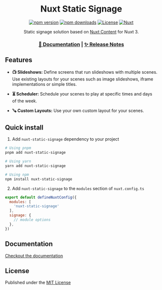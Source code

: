 <div align="center">

# Nuxt Static Signage

[![npm version][npm-version-src]][npm-version-href]
[![npm downloads][npm-downloads-src]][npm-downloads-href]
[![License][license-src]][license-href]
[![Nuxt][nuxt-src]][nuxt-href]


Static signage solution based on [Nuxt Content](https://nuxt.com/modules/content) for Nuxt 3.


<h3>

[📖 Documentation](/docs) | [✨ Release Notes](/CHANGELOG.md)

</h3>

</div>

## Features

- **📺 Slideshows:** Define screens that run slideshows with multiple scenes. Use existing layouts for your scenes such as image slideshows, iframe implementations or simple titles.

- **⏳ Scheduler:** Schedule your scenes to play at specific times and days of the week.

- **🪚 Custom Layouts:** Use your own custom layout for your scenes.

## Quick install

1. Add `nuxt-static-signage` dependency to your project

```bash
# Using pnpm
pnpm add nuxt-static-signage

# Using yarn
yarn add nuxt-static-signage

# Using npm
npm install nuxt-static-signage
```

2. Add `nuxt-static-signage` to the `modules` section of `nuxt.config.ts`

```js
export default defineNuxtConfig({
  modules: [
    'nuxt-static-signage'
  ],
  signage: {
    // module options
  },
})
```

## Documentation

[Checkout the documentation](/docs)

## License

Published under the [MIT License](./LICENSE)

<!-- Badges -->
[npm-version-src]: https://img.shields.io/npm/v/nuxt-static-signage/latest.svg?style=flat&colorA=18181B&colorB=28CF8D
[npm-version-href]: https://npmjs.com/package/@nuxtjs/color-mode

[npm-downloads-src]: https://img.shields.io/npm/dm/nuxt-static-signage.svg?style=flat&colorA=18181B&colorB=28CF8D
[npm-downloads-href]: https://npmjs.com/package/nuxt-static-signage

[license-src]: https://img.shields.io/npm/l/nuxt-static-signage.svg?style=flat&colorA=18181B&colorB=28CF8D
[license-href]: https://npmjs.com/package/nuxt-static-signage
[nuxt-src]: https://img.shields.io/badge/Nuxt-18181B?logo=nuxt.js
[nuxt-href]: https://nuxt.com